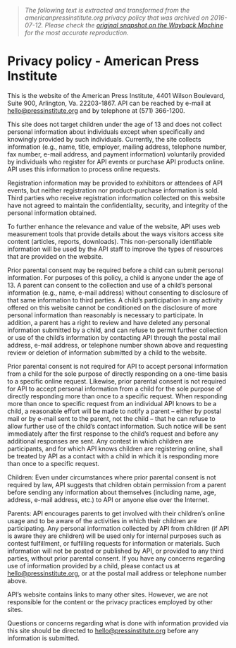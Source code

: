 > *The following text is extracted and transformed from the americanpressinstitute.org privacy policy that was archived on 2016-07-12. Please check the [original snapshot on the Wayback Machine](https://web.archive.org/web/20160712130246id_/https%3A//www.americanpressinstitute.org/privacy-policy) for the most accurate reproduction.*

# Privacy policy - American Press Institute

This is the website of the American Press Institute, 4401 Wilson Boulevard, Suite 900, Arlington, Va. 22203-1867. API can be reached by e-mail at hello@pressinstitute.org and by telephone at (571) 366-1200.

This site does not target children under the age of 13 and does not collect personal information about individuals except when specifically and knowingly provided by such individuals. Currently, the site collects information (e.g., name, title, employer, mailing address, telephone number, fax number, e-mail address, and payment information) voluntarily provided by individuals who register for API events or purchase API products online. API uses this information to process online requests.

Registration information may be provided to exhibitors or attendees of API events, but neither registration nor product-purchase information is sold. Third parties who receive registration information collected on this website have not agreed to maintain the confidentiality, security, and integrity of the personal information obtained.

To further enhance the relevance and value of the website, API uses web measurement tools that provide details about the ways visitors access site content (articles, reports, downloads). This non-personally identifiable information will be used by the API staff to improve the types of resources that are provided on the website.

Prior parental consent may be required before a child can submit personal information. For purposes of this policy, a child is anyone under the age of 13. A parent can consent to the collection and use of a child’s personal information (e.g., name, e-mail address) without consenting to disclosure of that same information to third parties. A child’s participation in any activity offered on this website cannot be conditioned on the disclosure of more personal information than reasonably is necessary to participate. In addition, a parent has a right to review and have deleted any personal information submitted by a child, and can refuse to permit further collection or use of the child’s information by contacting API through the postal mail address, e-mail address, or telephone number shown above and requesting review or deletion of information submitted by a child to the website.

Prior parental consent is not required for API to accept personal information from a child for the sole purpose of directly responding on a one-time basis to a specific online request. Likewise, prior parental consent is not required for API to accept personal information from a child for the sole purpose of directly responding more than once to a specific request. When responding more than once to specific request from an individual API knows to be a child, a reasonable effort will be made to notify a parent – either by postal mail or by e-mail sent to the parent, not the child – that he can refuse to allow further use of the child’s contact information. Such notice will be sent immediately after the first response to the child’s request and before any additional responses are sent. Any contest in which children are participants, and for which API knows children are registering online, shall be treated by API as a contact with a child in which it is responding more than once to a specific request.

Children: Even under circumstances where prior parental consent is not required by law, API suggests that children obtain permission from a parent before sending any information about themselves (including name, age, address, e-mail address, etc.) to API or anyone else over the Internet.

Parents: API encourages parents to get involved with their children’s online usage and to be aware of the activities in which their children are participating. Any personal information collected by API from children (if API is aware they are children) will be used only for internal purposes such as contest fulfillment, or fulfilling requests for information or materials. Such information will not be posted or published by API, or provided to any third parties, without prior parental consent. If you have any concerns regarding use of information provided by a child, please contact us at hello@pressinstitute.org, or at the postal mail address or telephone number above.

API’s website contains links to many other sites. However, we are not responsible for the content or the privacy practices employed by other sites.

Questions or concerns regarding what is done with information provided via this site should be directed to hello@pressinstitute.org before any information is submitted.
